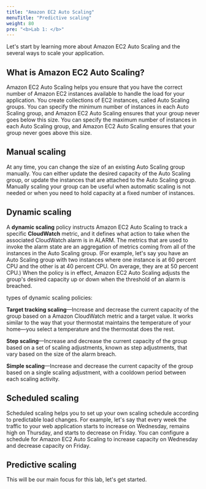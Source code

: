 ```yaml
---
title: "Amazon EC2 Auto Scaling"
menuTitle: "Predictive scaling"
weight: 80
pre: "<b>Lab 1: </b>"
---
```


Let's start by learning more about Amazon EC2 Auto Scaling and the several ways to scale your application.

## What is Amazon EC2 Auto Scaling?

Amazon EC2 Auto Scaling helps you ensure that you have the correct number of Amazon EC2 instances available to handle the load for your application. You create collections of EC2 instances, called Auto Scaling groups. You can specify the minimum number of instances in each Auto Scaling group, and Amazon EC2 Auto Scaling ensures that your group never goes below this size. You can specify the maximum number of instances in each Auto Scaling group, and Amazon EC2 Auto Scaling ensures that your group never goes above this size.

## Manual scaling
At any time, you can change the size of an existing Auto Scaling group manually. You can either update the desired capacity of the Auto Scaling group, or update the instances that are attached to the Auto Scaling group. Manually scaling your group can be useful when automatic scaling is not needed or when you need to hold capacity at a fixed number of instances.

## Dynamic scaling

A **dynamic scaling** policy instructs Amazon EC2 Auto Scaling to track a specific **CloudWatch** metric, and it defines what action to take when the associated CloudWatch alarm is in ALARM. The metrics that are used to invoke the alarm state are an aggregation of metrics coming from all of the instances in the Auto Scaling group. (For example, let's say you have an Auto Scaling group with two instances where one instance is at 60 percent CPU and the other is at 40 percent CPU. On average, they are at 50 percent CPU.) When the policy is in effect, Amazon EC2 Auto Scaling adjusts the group's desired capacity up or down when the threshold of an alarm is breached.

types of dynamic scaling policies:

**Target tracking scaling**—Increase and decrease the current capacity of the group based on a Amazon CloudWatch metric and a target value. It works similar to the way that your thermostat maintains the temperature of your home—you select a temperature and the thermostat does the rest.

**Step scaling**—Increase and decrease the current capacity of the group based on a set of scaling adjustments, known as step adjustments, that vary based on the size of the alarm breach.

**Simple scaling**—Increase and decrease the current capacity of the group based on a single scaling adjustment, with a cooldown period between each scaling activity.


## Scheduled scaling

Scheduled scaling helps you to set up your own scaling schedule according to predictable load changes. For example, let's say that every week the traffic to your web application starts to increase on Wednesday, remains high on Thursday, and starts to decrease on Friday. You can configure a schedule for Amazon EC2 Auto Scaling to increase capacity on Wednesday and decrease capacity on Friday. 


## Predictive scaling

This will be our main focus for this lab, let's get started.
